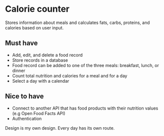 # Calorie counter

Stores information about meals and calculates fats, carbs, proteins, and calories based on user input.

## Must have

- Add, edit, and delete a food record
- Store records in a database
- Food record can be added to one of the three meals: breakfast, lunch, or dinner
- Count total nutrition and calories for a meal and for a day
- Select a day with a calendar

## Nice to have

- Connect to another API that has food products with their nutrition values (e.g Open Food Facts API)
- Authentication

Design is my own design.
Every day has its own route.
